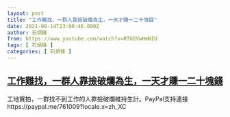 ```yaml
---
layout: post
title: "工作難找，一群人靠撿破爛為生，一天才賺一二十塊錢"
date: 2021-08-14T23:00:46.000Z
author: 石炳鋒
from: https://www.youtube.com/watch?v=RTUGVwHmNIU
tags: [ 石炳锋 ]
categories: [ 石炳锋 ]
---
```

<!--1628982046000-->
[工作難找，一群人靠撿破爛為生，一天才賺一二十塊錢](https://www.youtube.com/watch?v=RTUGVwHmNIU)
------

<div>
工地實拍，一群找不到工作的人靠撿破爛維持生計。PayPal支持連接https://paypal.me/761009?locale.x=zh_XC
</div>

